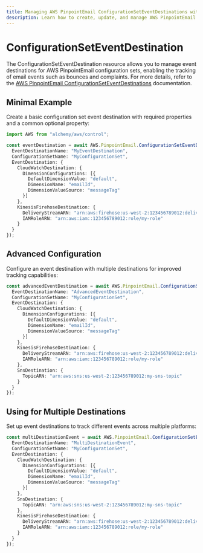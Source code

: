 ```yaml
---
title: Managing AWS PinpointEmail ConfigurationSetEventDestinations with Alchemy
description: Learn how to create, update, and manage AWS PinpointEmail ConfigurationSetEventDestinations using Alchemy Cloud Control.
---
```


# ConfigurationSetEventDestination

The ConfigurationSetEventDestination resource allows you to manage event destinations for AWS PinpointEmail configuration sets, enabling the tracking of email events such as bounces and complaints. For more details, refer to the [AWS PinpointEmail ConfigurationSetEventDestinations](https://docs.aws.amazon.com/pinpointemail/latest/userguide/) documentation.

## Minimal Example

Create a basic configuration set event destination with required properties and a common optional property:

```ts
import AWS from "alchemy/aws/control";

const eventDestination = await AWS.PinpointEmail.ConfigurationSetEventDestination("basicEventDestination", {
  EventDestinationName: "MyEventDestination",
  ConfigurationSetName: "MyConfigurationSet",
  EventDestination: {
    CloudWatchDestination: {
      DimensionConfigurations: [{
        DefaultDimensionValue: "default",
        DimensionName: "emailId",
        DimensionValueSource: "messageTag"
      }]
    },
    KinesisFirehoseDestination: {
      DeliveryStreamARN: "arn:aws:firehose:us-west-2:123456789012:deliverystream/my-delivery-stream",
      IAMRoleARN: "arn:aws:iam::123456789012:role/my-role"
    }
  }
});
```

## Advanced Configuration

Configure an event destination with multiple destinations for improved tracking capabilities:

```ts
const advancedEventDestination = await AWS.PinpointEmail.ConfigurationSetEventDestination("advancedEventDestination", {
  EventDestinationName: "AdvancedEventDestination",
  ConfigurationSetName: "MyConfigurationSet",
  EventDestination: {
    CloudWatchDestination: {
      DimensionConfigurations: [{
        DefaultDimensionValue: "default",
        DimensionName: "emailId",
        DimensionValueSource: "messageTag"
      }]
    },
    KinesisFirehoseDestination: {
      DeliveryStreamARN: "arn:aws:firehose:us-west-2:123456789012:deliverystream/my-delivery-stream",
      IAMRoleARN: "arn:aws:iam::123456789012:role/my-role"
    },
    SnsDestination: {
      TopicARN: "arn:aws:sns:us-west-2:123456789012:my-sns-topic"
    }
  }
});
```

## Using for Multiple Destinations

Set up event destinations to track different events across multiple platforms:

```ts
const multiDestinationEvent = await AWS.PinpointEmail.ConfigurationSetEventDestination("multiDestinationEvent", {
  EventDestinationName: "MultiDestinationEvent",
  ConfigurationSetName: "MyConfigurationSet",
  EventDestination: {
    CloudWatchDestination: {
      DimensionConfigurations: [{
        DefaultDimensionValue: "default",
        DimensionName: "emailId",
        DimensionValueSource: "messageTag"
      }]
    },
    SnsDestination: {
      TopicARN: "arn:aws:sns:us-west-2:123456789012:my-sns-topic"
    },
    KinesisFirehoseDestination: {
      DeliveryStreamARN: "arn:aws:firehose:us-west-2:123456789012:deliverystream/my-delivery-stream",
      IAMRoleARN: "arn:aws:iam::123456789012:role/my-role"
    }
  }
});
```